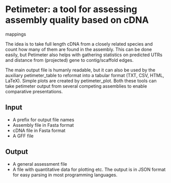 # Petimeter: a tool for assessing assembly quality based on cDNA
mappings

The idea is to take full length cDNA from a closely related species
and count how many of them are found in the assembly. This can be done
easily, but Petimeter also helps with gathering statistics on
predicted UTRs and distance from (projected) gene to contig/scaffold
edges.

The main output file is humanly readable, but it can also be used by
the auxiliary petimeter_table to reformat into a tabular format (TXT, CSV, HTML,
LaTeX). Simple plots are created by petimeter_plot. Both these
tools can take petimeter output from several competing assemblies to
enable comparative presentations.

## Input
- A prefix for output file names
- Assembly file in Fasta format
- cDNA file in Fasta format
- A GFF file 

## Output
- A general assessment file 
- A file with quantitative data for plotting etc.
The output is in JSON format for easy parsing in most programming
languages. 
